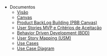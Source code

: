 - Documentos
  - [Visão](visao/visao(U5).md)
  - [Canvas](canvas/canvas(U3).md)
  - [Product BackLog Building (PBB Canvas)](canvas/PBBcanvas(U3).md)
  - [User Stories MVP e Critérios de Aceitação](userStories/userStories(U4).md)
  - [Behavior Driven Development (BDD)](userStories/BDD(U3).md)
  - [User Story Mapping (USM)](userStories/userStoryMapping(U4).md)
  - [Use Cases](casosDeUso/casos_de_uso.md) 
  - [Use Case Diagram](casosDeUso/diagrama_casos_de_uso.md)   
